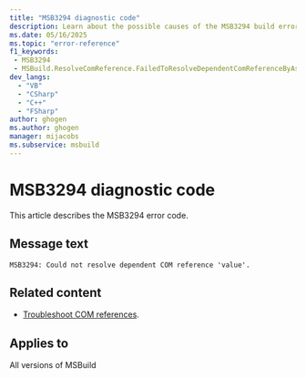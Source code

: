 ```yaml
---
title: "MSB3294 diagnostic code"
description: Learn about the possible causes of the MSB3294 build error, and get troubleshooting tips.
ms.date: 05/16/2025
ms.topic: "error-reference"
f1_keywords:
 - MSB3294
 - MSBuild.ResolveComReference.FailedToResolveDependentComReferenceByAssemblyName
dev_langs:
  - "VB"
  - "CSharp"
  - "C++"
  - "FSharp"
author: ghogen
ms.author: ghogen
manager: mijacobs
ms.subservice: msbuild
---
```


# MSB3294 diagnostic code

<!-- :::ErrorDefinitionDescription::: -->
<!-- :::editable-content name="introDescription"::: -->
This article describes the MSB3294 error code.
<!-- :::editable-content-end::: -->

## Message text

<!-- :::editable-content name="messageText"::: -->
`MSB3294: Could not resolve dependent COM reference 'value'.`
<!-- :::editable-content-end::: -->
<!-- MSB3294: Could not resolve dependent COM reference "{0}". -->

<!-- :::editable-content name="postOutputDescription"::: -->
<!--
{StrBegin="MSB3294: "}
-->
## Related content

- [Troubleshoot COM references](../troubleshoot-com-references.md).
<!-- :::editable-content-end::: -->
<!-- :::ErrorDefinitionDescription-end::: -->

## Applies to

All versions of MSBuild
